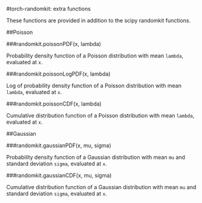 #torch-randomkit: extra functions

These functions are provided in addition to the scipy randomkit functions.

##Poisson

###randomkit.poissonPDF(x, lambda)

Probability density function of a Poisson distribution with mean `lambda`, evaluated at `x`.

###randomkit.poissonLogPDF(x, lambda)

Log of probability density function of a Poisson distribution with mean `lambda`, evaluated at `x`.

###randomkit.poissonCDF(x, lambda)

Cumulative distribution function of a Poisson distribution with mean `lambda`, evaluated at `x`.

##Gaussian

###randomkit.gaussianPDF(x, mu, sigma)

Probability density function of a Gaussian distribution with mean `mu` and standard deviation `sigma`, evaluated at `x`.

###randomkit.gaussianCDF(x, mu, sigma)

Cumulative distribution function of a Gaussian distribution with mean `mu` and standard deviation `sigma`, evaluated at `x`.



